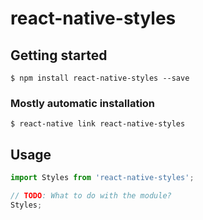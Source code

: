 # react-native-styles

## Getting started

`$ npm install react-native-styles --save`

### Mostly automatic installation

`$ react-native link react-native-styles`

## Usage
```javascript
import Styles from 'react-native-styles';

// TODO: What to do with the module?
Styles;
```
